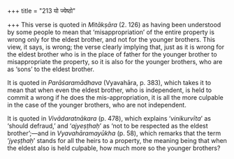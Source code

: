 +++
title = "213 यो ज्येष्ठो"

+++
This verse is quoted in *Mitākṣāra* (2. 126) as having been understood
by some people to mean that ‘misappropriation’ of the entire property is
wrong only for the eldest brother, and not for the younger brothers.
This view, it says, is wrong; the verse clearly implying that, just as
it is wrong for the eldest brother who is in the place of father for the
younger brother to misappropriate the property, so it is also for the
younger brothers, who are as ‘sons’ to the eldest brother.

It is quoted in *Parāśaramādhava* (Vyavahāra, p. 383), which takes it to
mean that when even the eldest brother, who is independent, is held to
commit a wrong if he does the mis-appropriation, it is all the more
culpable in the case of the younger brothers, who are not independent.

It is quoted in *Vivādaratnākara* (p. 478), which explains
‘*vinikurvīta*’ as ‘should defraud,’ and ‘*ajyeṣṭhaḥ*’ as ‘not to be
respected as the eldest brother’;—and in *Vyavahāramayūkha* (p. 58),
which remarks that the term ‘*jyeṣṭhaḥ*’ stands for all the heirs to a
property, the meaning being that when the eldest also is held culpable,
how much more so the younger brothers?


